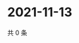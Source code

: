 # 2021-11-13

共 0 条

<!-- BEGIN WEIBO -->
<!-- 最后更新时间 Sat Nov 13 2021 02:16:33 GMT+0800 (China Standard Time) -->

<!-- END WEIBO -->
